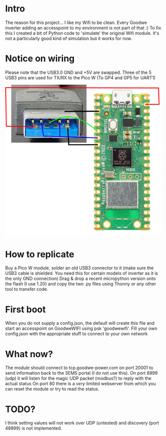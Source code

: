 # Intro
The reason for this project... I like my Wifi to be clean. Every Goodwe inverter adding an accesspoint to my environment is not part of that :)
To fix this I created a bit of Python code to 'simulate' the original Wifi module.
It's not a particularly good kind of simulation but it works for now.

# Notice on wiring
Please note that the USB3.0 GND and +5V are swapped. Three of the 5 USB3 pins are used for TX/RX to the Pico W (To GP4 and GP5 for UART1)

![Wiring from USB3 to Raspberry Pico W](https://github.com/No13/GoodwePico/blob/master/Connections.png?raw=true)

# How to replicate
Buy a Pico W module, solder an old USB3 connector to it (make sure the USB3 cable is shielded. You need this for certain models of inverter as it is the only GND connection)
Drag & drop a recent micropython version onto the flash (I use 1.20) and copy the two .py files using Thonny or any other tool to transfer code.

# First boot
When you do not supply a config.json, the default will create this file and start an accesspoint on GoodweWIFI using psk 'goodwewifi'.
Fill your own config.json with the appropriate stuff to connect to your own network

# What now?
The module should connect to tcp.goodwe-power.com on port 20001 to send information back to the SEMS portal (I do not use this).
On port 8899 (udp) it will listen for the magic UDP packet (modbus?) to reply with the actual status
On port 80 there is a *very* limited webserver from which you can reset the module or try to read the status.

# TODO?
I think setting values will not work over UDP (untested) and discovery (port 48899) is not implemented.
